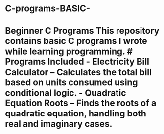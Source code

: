 # C-programs-BASIC-
# Beginner C Programs  This repository contains basic C programs I wrote while learning programming.  # Programs Included - **Electricity Bill Calculator** – Calculates the total bill based on units consumed using conditional logic.   - **Quadratic Equation Roots** – Finds the roots of a quadratic equation, handling both real and imaginary cases. 

